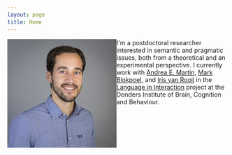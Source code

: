 ```yaml
---
layout: page
title: Home
---
```


<img style="float: left;" src="bob-foto.jpg">

I'm a postdoctoral researcher interested in semantic and pragmatic issues, both from a theoretical and an experimental perspective. I currently work with [Andrea E. Martin](https://sites.google.com/site/aemn1011/home), [Mark Blokpoel](http://www.markblokpoel.com/), and [Iris van Rooij](https://irisvanrooijcogsci.com/) in the [Language in Interaction](https://www.languageininteraction.nl/) project at the Donders Institute of Brain, Cognition and Behaviour.

